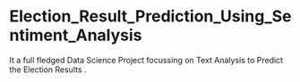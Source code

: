 # Election_Result_Prediction_Using_Sentiment_Analysis
It a full fledged Data Science Project focussing on Text Analysis to Predict the Election Results .
